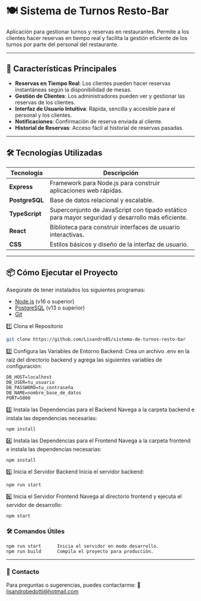# 🍽️ **Sistema de Turnos Resto-Bar**  
Aplicación para gestionar turnos y reservas en restaurantes. Permite a los clientes hacer reservas en tiempo real y facilita la gestión eficiente de los turnos por parte del personal del restaurante.

---

## 🚀 **Características Principales**

- **Reservas en Tiempo Real**: Los clientes pueden hacer reservas instantáneas según la disponibilidad de mesas.
- **Gestión de Clientes**: Los administradores pueden ver y gestionar las reservas de los clientes.
- **Interfaz de Usuario Intuitiva**: Rápida, sencilla y accesible para el personal y los clientes.
- **Notificaciones**: Confirmación de reserva enviada al cliente.
- **Historial de Reservas**: Acceso fácil al historial de reservas pasadas.

---

## 🛠 **Tecnologías Utilizadas**

| **Tecnología** | **Descripción** |
|----------------|-----------------|
| **Express**    | Framework  para Node.js para construir aplicaciones web rápidas. |
| **PostgreSQL** | Base de datos relacional y escalable. |
| **TypeScript** | Superconjunto de JavaScript con tipado estático para mayor seguridad y desarrollo más eficiente. |
| **React**      | Biblioteca para construir interfaces de usuario interactivas. |
| **CSS**        | Estilos básicos y diseño de la interfaz de usuario. |

---

## 📦 **Cómo Ejecutar el Proyecto**

Asegúrate de tener instalados los siguientes programas:  
- [Node.js](https://nodejs.org/) (v16 o superior)  
- [PostgreSQL](https://www.postgresql.org/) (v13 o superior)  
- [Git](https://git-scm.com/)  



1️⃣ Clona el Repositorio
```bash
git clone https://github.com/Lisandro85/sistema-de-turnos-resto-bar
```
2️⃣ Configura las Variables de Entorno
Backend:
Crea un archivo .env en la raíz del directorio backend y agrega las siguientes variables de configuración:

```env
DB_HOST=localhost
DB_USER=tu_usuario
DB_PASSWORD=tu_contraseña
DB_NAME=nombre_base_de_datos
PORT=5000
```
3️⃣ Instala las Dependencias para el Backend
Navega a la carpeta backend e instala las dependencias necesarias:
```env
npm install
```
4️⃣ Instala las Dependencias para el Frontend
Navega a la carpeta frontend e instala las dependencias necesarias:
```env
npm install
```
5️⃣ Inicia el Servidor Backend
Inicia el servidor backend:
```env
npm run start
```

6️⃣ Inicia el Servidor Frontend
Navega al directorio frontend y ejecuta el servidor de desarrollo:
```env
npm start
```

### 🛠 Comandos Útiles
```env
npm run start      Inicia el servidor en modo desarrollo.
npm run build      Compila el proyecto para producción.
```
---
### 📧 Contacto
Para preguntas o sugerencias, puedes contactarme:
📩 lisandrobedotti@hotmail.com

